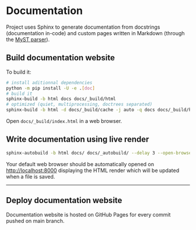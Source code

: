 # Documentation

Project uses Sphinx to generate documentation from docstrings (documentation in-code) and custom pages written in Markdown (through the [MyST parser](https://myst-parser.readthedocs.io/en/latest/)).

## Build documentation website

To build it:

```sh
# install aditionnal dependencies
python -m pip install -U -e .[doc]
# build it
sphinx-build -b html docs docs/_build/html
# optimized (quiet, multiprocessing, doctrees separated)
sphinx-build -b html -d docs/_build/cache -j auto -q docs docs/_build/html
```

Open `docs/_build/index.html` in a web browser.

## Write documentation using live render

```sh
sphinx-autobuild -b html docs/ docs/_autobuild/ --delay 3 --open-browser --ignore docs/misc/dependencies.md --ignore docs/reference/rules_context.json --ignore docs/usage/download_section.md
```

Your default web browser should be automatically opened on <http://localhost:8000> displaying the HTML render which will be  updated when a file is saved.

---

## Deploy documentation website

Documentation website is hosted on GitHub Pages for every commit pushed on main branch.
